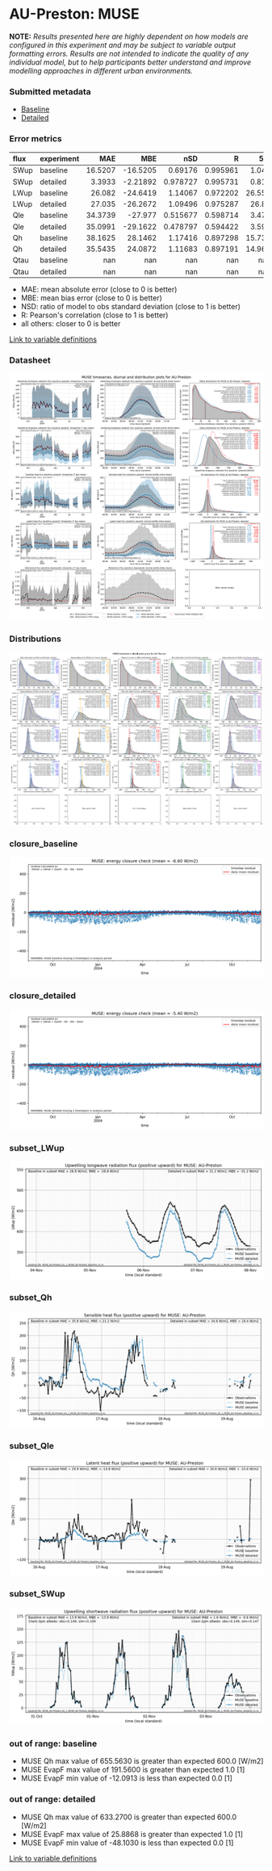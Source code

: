 # AU-Preston: MUSE

**NOTE:** *Results presented here are highly dependent on how models are configured in this experiment and may be subject to variable output formatting errors. Results are not intended to indicate the quality of any individual model, but to help participants better understand and improve modelling approaches in different urban environments.*

### Submitted metadata

- [Baseline](MUSE_AU-Preston_baseline_attrs.md)
- [Detailed](MUSE_AU-Preston_detailed_attrs.md)

### Error metrics

| flux   | experiment   |      MAE |       MBE |        nSD |          R |     5th |    95th |      RMSE |       cRMSE |      AMBE |       1-nSD |          1-R |   nSkewness |   nKurtosis |     Overlap |
|:-------|:-------------|---------:|----------:|-----------:|-----------:|--------:|--------:|----------:|------------:|----------:|------------:|-------------:|------------:|------------:|------------:|
| SWup   | baseline     |  16.5207 | -16.5205  |   0.69176  |   0.995961 |   1.043 |  44.571 |  22.1645  |   0.317175  |  16.5205  |   0.30824   |   0.00403908 |   0.0336322 |   0.0632633 |   0.106842  |
| SWup   | detailed     |   3.3933 |  -2.21892 |   0.978727 |   0.995731 |   0.818 |   2.401 |   4.90339 |   0.0938591 |   2.21892 |   0.021273  |   0.00426931 |   0.0566493 |   0.0973339 |   0.0800368 |
| LWup   | baseline     |  26.082  | -24.6419  |   1.14067  |   0.972202 |  26.553 |   6.667 |  27.4608  |   0.288455  |  24.6419  |   0.140671  |   0.0277984  |   0.281379  |   0.80882   |   0.351546  |
| LWup   | detailed     |  27.035  | -26.2672  |   1.09496  |   0.975287 |  26.85  |  13.109 |  28.3091  |   0.251269  |  26.2672  |   0.0949557 |   0.0247131  |   0.245786  |   0.696524  |   0.358598  |
| Qle    | baseline     |  34.3739 | -27.977   |   0.515677 |   0.598714 |   3.475 |  58.111 |  50.4102  |   0.805256  |  27.977   |   0.484323  |   0.401286   |   0.132003  |   0.441582  |   0.533199  |
| Qle    | detailed     |  35.0991 | -29.1622  |   0.478797 |   0.594422 |   3.595 |  64.319 |  51.3844  |   0.812423  |  29.1622  |   0.521203  |   0.405578   |   0.129263  |   0.439916  |   0.545984  |
| Qh     | baseline     |  38.1625 |  28.1462  |   1.17416  |   0.897298 |  15.733 |  73.593 |  55.5868  |   0.521064  |  28.1462  |   0.174157  |   0.102702   |   0.0739858 |   0.134302  |   0.308558  |
| Qh     | detailed     |  35.5435 |  24.0872  |   1.11683  |   0.897191 |  14.961 |  56.784 |  51.3719  |   0.493244  |  24.0872  |   0.11683   |   0.102809   |   0.069579  |   0.135171  |   0.298808  |
| Qtau   | baseline     | nan      | nan       | nan        | nan        | nan     | nan     | nan       | nan         | nan       | nan         | nan          | nan         | nan         | nan         |
| Qtau   | detailed     | nan      | nan       | nan        | nan        | nan     | nan     | nan       | nan         | nan       | nan         | nan          | nan         | nan         | nan         |

 - MAE: mean absolute error (close to 0 is better)
 - MBE: mean bias error (close to 0 is better)
 - NSD: ratio of model to obs standard deviation (close to 1 is better)
 - R: Pearson's correlation (close to 1 is better)
 - all others: closer to 0 is better

[Link to variable definitions](../modelattrs/variable_definitions.md)

### <a name="datasheet"></a>Datasheet
[![MUSE_AU-Preston_Datasheet.png](MUSE_AU-Preston_Datasheet.png)](MUSE_AU-Preston_Datasheet.png)

### <a name="distributions"></a>Distributions
[![MUSE_AU-Preston_Distributions.png](MUSE_AU-Preston_Distributions.png)](MUSE_AU-Preston_Distributions.png)

### <a name="closure_baseline"></a>closure_baseline
[![MUSE_AU-Preston_closure_baseline.png](MUSE_AU-Preston_closure_baseline.png)](MUSE_AU-Preston_closure_baseline.png)

### <a name="closure_detailed"></a>closure_detailed
[![MUSE_AU-Preston_closure_detailed.png](MUSE_AU-Preston_closure_detailed.png)](MUSE_AU-Preston_closure_detailed.png)

### <a name="subset_lwup"></a>subset_LWup
[![MUSE_AU-Preston_subset_LWup.png](MUSE_AU-Preston_subset_LWup.png)](MUSE_AU-Preston_subset_LWup.png)

### <a name="subset_qh"></a>subset_Qh
[![MUSE_AU-Preston_subset_Qh.png](MUSE_AU-Preston_subset_Qh.png)](MUSE_AU-Preston_subset_Qh.png)

### <a name="subset_qle"></a>subset_Qle
[![MUSE_AU-Preston_subset_Qle.png](MUSE_AU-Preston_subset_Qle.png)](MUSE_AU-Preston_subset_Qle.png)

### <a name="subset_swup"></a>subset_SWup
[![MUSE_AU-Preston_subset_SWup.png](MUSE_AU-Preston_subset_SWup.png)](MUSE_AU-Preston_subset_SWup.png)

### out of range: baseline

 - MUSE Qh max value of 655.5630 is greater than expected 600.0 [W/m2]
 - MUSE EvapF max value of 191.5600 is greater than expected 1.0 [1]
 - MUSE EvapF min value of -12.0913 is less than expected 0.0 [1]

### out of range: detailed

 - MUSE Qh max value of 633.2700 is greater than expected 600.0 [W/m2]
 - MUSE EvapF max value of 25.8868 is greater than expected 1.0 [1]
 - MUSE EvapF min value of -48.1030 is less than expected 0.0 [1]


[Link to variable definitions](../modelattrs/variable_definitions.md)

